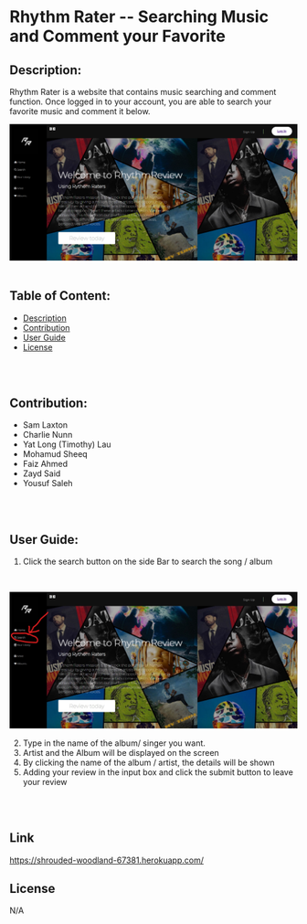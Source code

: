 # **Rhythm Rater -- Searching Music and Comment your Favorite**


## **Description:**
Rhythm Rater is a website that contains music searching and comment function. Once logged in to your account, you are able to search your favorite music and comment it below.
<br>

![Cap01_Main_Page](/Screen_Cap/Cap01_Main_Page.PNG)
<br>
<br>

## **Table of Content:**
- [Description](#description)
- [Contribution](#contribution)
- [User Guide](#user-guide)
- [License](#license)
<br>
<br>

## **Contribution:**
- Sam Laxton
- Charlie Nunn
- Yat Long (Timothy) Lau
- Mohamud Sheeq
- Faiz Ahmed
- Zayd Said
- Yousuf Saleh
<br>
<br>

## **User Guide:**
1. Click the search button on the side Bar to search the song / album
<br>

 ![Cap02](/Screen_Cap/Cap02_Search01.jpg)

2. Type in the name of the album/ singer you want.
3. Artist and the Album will be displayed on the screen
4. By clicking the name of the album / artist, the details will be shown
5. Adding your review in the input box and click the submit button to leave your review
<br>
<br>

## Link
https://shrouded-woodland-67381.herokuapp.com/

## **License**
N/A